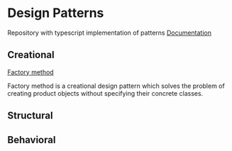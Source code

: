 # Design Patterns

Repository with typescript implementation of patterns
[Documentation](https://refactoring.guru/ru/design-patterns)

## Creational

[Factory method](/creational/factory-method.ts)

Factory method is a creational design pattern which solves the problem of creating product objects without specifying their concrete classes.

## Structural

## Behavioral
